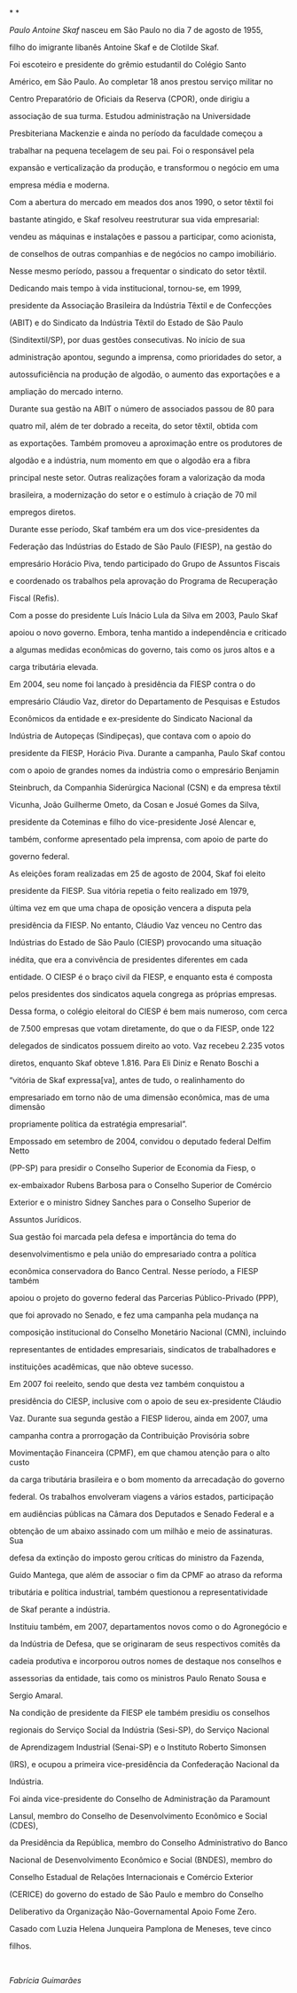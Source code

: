 

* *



*Paulo Antoine Skaf* nasceu em São Paulo no dia 7 de agosto de 1955,

filho do imigrante libanês Antoine Skaf e de Clotilde Skaf.



Foi escoteiro e presidente do grêmio estudantil do Colégio Santo

Américo, em São Paulo. Ao completar 18 anos prestou serviço militar no

Centro Preparatório de Oficiais da Reserva (CPOR), onde dirigiu a

associação de sua turma. Estudou administração na Universidade

Presbiteriana Mackenzie e ainda no período da faculdade começou a

trabalhar na pequena tecelagem de seu pai. Foi o responsável pela

expansão e verticalização da produção, e transformou o negócio em uma

empresa média e moderna.



Com a abertura do mercado em meados dos anos 1990, o setor têxtil foi

bastante atingido, e Skaf resolveu reestruturar sua vida empresarial:

vendeu as máquinas e instalações e passou a participar, como acionista,

de conselhos de outras companhias e de negócios no campo imobiliário.

Nesse mesmo período, passou a frequentar o sindicato do setor têxtil.

Dedicando mais tempo à vida institucional, tornou-se, em 1999,

presidente da Associação Brasileira da Indústria Têxtil e de Confecções

(ABIT) e do Sindicato da Indústria Têxtil do Estado de São Paulo

(Sinditextil/SP), por duas gestões consecutivas. No início de sua

administração apontou, segundo a imprensa, como prioridades do setor, a

autossuficiência na produção de algodão, o aumento das exportações e a

ampliação do mercado interno.



Durante sua gestão na ABIT o número de associados passou de 80 para

quatro mil, além de ter dobrado a receita, do setor têxtil, obtida com

as exportações. Também promoveu a aproximação entre os produtores de

algodão e a indústria, num momento em que o algodão era a fibra

principal neste setor. Outras realizações foram a valorização da moda

brasileira, a modernização do setor e o estímulo à criação de 70 mil

empregos diretos.



Durante esse período, Skaf também era um dos vice-presidentes da

Federação das Indústrias do Estado de São Paulo (FIESP), na gestão do

empresário Horácio Piva, tendo participado do Grupo de Assuntos Fiscais

e coordenado os trabalhos pela aprovação do Programa de Recuperação

Fiscal (Refis).



Com a posse do presidente Luís Inácio Lula da Silva em 2003, Paulo Skaf

apoiou o novo governo. Embora, tenha mantido a independência e criticado

a algumas medidas econômicas do governo, tais como os juros altos e a

carga tributária elevada.



Em 2004, seu nome foi lançado à presidência da FIESP contra o do

empresário Cláudio Vaz, diretor do Departamento de Pesquisas e Estudos

Econômicos da entidade e ex-presidente do Sindicato Nacional da

Indústria de Autopeças (Sindipeças), que contava com o apoio do

presidente da FIESP, Horácio Piva. Durante a campanha, Paulo Skaf contou

com o apoio de grandes nomes da indústria como o empresário Benjamin

Steinbruch, da Companhia Siderúrgica Nacional (CSN) e da empresa têxtil

Vicunha, João Guilherme Ometo, da Cosan e Josué Gomes da Silva,

presidente da Coteminas e filho do vice-presidente José Alencar e,

também, conforme apresentado pela imprensa, com apoio de parte do

governo federal.



As eleições foram realizadas em 25 de agosto de 2004, Skaf foi eleito

presidente da FIESP. Sua vitória repetia o feito realizado em 1979,

última vez em que uma chapa de oposição vencera a disputa pela

presidência da FIESP. No entanto, Cláudio Vaz venceu no Centro das

Indústrias do Estado de São Paulo (CIESP) provocando uma situação

inédita, que era a convivência de presidentes diferentes em cada

entidade. O CIESP é o braço civil da FIESP, e enquanto esta é composta

pelos presidentes dos sindicatos aquela congrega as próprias empresas.

Dessa forma, o colégio eleitoral do CIESP é bem mais numeroso, com cerca

de 7.500 empresas que votam diretamente, do que o da FIESP, onde 122

delegados de sindicatos possuem direito ao voto. Vaz recebeu 2.235 votos

diretos, enquanto Skaf obteve 1.816. Para Eli Diniz e Renato Boschi a

“vitória de Skaf expressa[va], antes de tudo, o realinhamento do

empresariado em torno não de uma dimensão econômica, mas de uma dimensão

propriamente política da estratégia empresarial”.



Empossado em setembro de 2004, convidou o deputado federal Delfim Netto

(PP-SP) para presidir o Conselho Superior de Economia da Fiesp, o

ex-embaixador Rubens Barbosa para o Conselho Superior de Comércio

Exterior e o ministro Sidney Sanches para o Conselho Superior de

Assuntos Jurídicos.



Sua gestão foi marcada pela defesa e importância do tema do

desenvolvimentismo e pela união do empresariado contra a política

econômica conservadora do Banco Central. Nesse período, a FIESP também

apoiou o projeto do governo federal das Parcerias Público-Privado (PPP),

que foi aprovado no Senado, e fez uma campanha pela mudança na

composição institucional do Conselho Monetário Nacional (CMN), incluindo

representantes de entidades empresariais, sindicatos de trabalhadores e

instituições acadêmicas, que não obteve sucesso.



Em 2007 foi reeleito, sendo que desta vez também conquistou a

presidência do CIESP, inclusive com o apoio de seu ex-presidente Cláudio

Vaz. Durante sua segunda gestão a FIESP liderou, ainda em 2007, uma

campanha contra a prorrogação da Contribuição Provisória sobre

Movimentação Financeira (CPMF), em que chamou atenção para o alto custo

da carga tributária brasileira e o bom momento da arrecadação do governo

federal. Os trabalhos envolveram viagens a vários estados, participação

em audiências públicas na Câmara dos Deputados e Senado Federal e a

obtenção de um abaixo assinado com um milhão e meio de assinaturas. Sua

defesa da extinção do imposto gerou críticas do ministro da Fazenda,

Guido Mantega, que além de associar o fim da CPMF ao atraso da reforma

tributária e política industrial, também questionou a representatividade

de Skaf perante a indústria.



Instituiu também, em 2007, departamentos novos como o do Agronegócio e

da Indústria de Defesa, que se originaram de seus respectivos comitês da

cadeia produtiva e incorporou outros nomes de destaque nos conselhos e

assessorias da entidade, tais como os ministros Paulo Renato Sousa e

Sergio Amaral.



Na condição de presidente da FIESP ele também presidiu os conselhos

regionais do Serviço Social da Indústria (Sesi-SP), do Serviço Nacional

de Aprendizagem Industrial (Senai-SP) e o Instituto Roberto Simonsen

(IRS), e ocupou a primeira vice-presidência da Confederação Nacional da

Indústria.



Foi ainda vice-presidente do Conselho de Administração da Paramount

Lansul, membro do Conselho de Desenvolvimento Econômico e Social (CDES),

da Presidência da República, membro do Conselho Administrativo do Banco

Nacional de Desenvolvimento Econômico e Social (BNDES), membro do

Conselho Estadual de Relações Internacionais e Comércio Exterior

(CERICE) do governo do estado de São Paulo e membro do Conselho

Deliberativo da Organização Não-Governamental Apoio Fome Zero.



Casado com Luzia Helena Junqueira Pamplona de Meneses, teve cinco

filhos.



 



*Fabrícia Guimarães*



 



 




